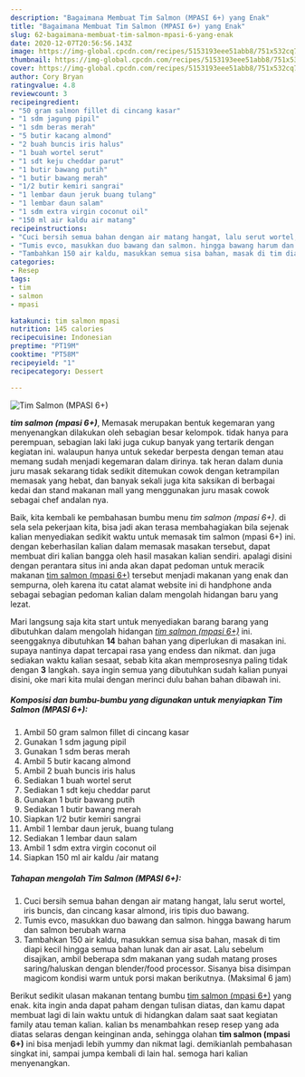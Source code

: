 ```yaml
---
description: "Bagaimana Membuat Tim Salmon (MPASI 6+) yang Enak"
title: "Bagaimana Membuat Tim Salmon (MPASI 6+) yang Enak"
slug: 62-bagaimana-membuat-tim-salmon-mpasi-6-yang-enak
date: 2020-12-07T20:56:56.143Z
image: https://img-global.cpcdn.com/recipes/5153193eee51abb8/751x532cq70/tim-salmon-mpasi-6-foto-resep-utama.jpg
thumbnail: https://img-global.cpcdn.com/recipes/5153193eee51abb8/751x532cq70/tim-salmon-mpasi-6-foto-resep-utama.jpg
cover: https://img-global.cpcdn.com/recipes/5153193eee51abb8/751x532cq70/tim-salmon-mpasi-6-foto-resep-utama.jpg
author: Cory Bryan
ratingvalue: 4.8
reviewcount: 3
recipeingredient:
- "50 gram salmon fillet di cincang kasar"
- "1 sdm jagung pipil"
- "1 sdm beras merah"
- "5 butir kacang almond"
- "2 buah buncis iris halus"
- "1 buah wortel serut"
- "1 sdt keju cheddar parut"
- "1 butir bawang putih"
- "1 butir bawang merah"
- "1/2 butir kemiri sangrai"
- "1 lembar daun jeruk buang tulang"
- "1 lembar daun salam"
- "1 sdm extra virgin coconut oil"
- "150 ml air kaldu air matang"
recipeinstructions:
- "Cuci bersih semua bahan dengan air matang hangat, lalu serut wortel, iris buncis, dan cincang kasar almond, iris tipis duo bawang."
- "Tumis evco, masukkan duo bawang dan salmon. hingga bawang harum dan salmon berubah warna"
- "Tambahkan 150 air kaldu, masukkan semua sisa bahan, masak di tim diapi kecil hingga semua bahan lunak dan air asat. Lalu sebelum disajikan, ambil beberapa sdm makanan yang sudah matang proses saring/haluskan dengan blender/food processor. Sisanya bisa disimpan magicom kondisi warm untuk porsi makan berikutnya. (Maksimal 6 jam)"
categories:
- Resep
tags:
- tim
- salmon
- mpasi

katakunci: tim salmon mpasi 
nutrition: 145 calories
recipecuisine: Indonesian
preptime: "PT19M"
cooktime: "PT58M"
recipeyield: "1"
recipecategory: Dessert

---
```



![Tim Salmon (MPASI 6+)](https://img-global.cpcdn.com/recipes/5153193eee51abb8/751x532cq70/tim-salmon-mpasi-6-foto-resep-utama.jpg)

<b><i>tim salmon (mpasi 6+)</i></b>, Memasak merupakan bentuk kegemaran yang menyenangkan dilakukan oleh sebagian besar kelompok. tidak hanya para perempuan, sebagian laki laki juga cukup banyak yang tertarik dengan kegiatan ini. walaupun hanya untuk sekedar berpesta dengan teman atau memang sudah menjadi kegemaran dalam dirinya. tak heran dalam dunia juru masak sekarang tidak sedikit ditemukan cowok dengan ketrampilan memasak yang hebat, dan banyak sekali juga kita saksikan di berbagai kedai dan stand makanan mall yang menggunakan juru masak cowok sebagai chef andalan nya.



Baik, kita kembali ke pembahasan bumbu menu <i>tim salmon (mpasi 6+)</i>. di sela sela pekerjaan kita, bisa jadi akan terasa membahagiakan bila sejenak kalian menyediakan sedikit waktu untuk memasak tim salmon (mpasi 6+) ini. dengan keberhasilan kalian dalam memasak masakan tersebut, dapat membuat diri kalian bangga oleh hasil masakan kalian sendiri. apalagi disini dengan perantara situs ini anda akan dapat pedoman untuk meracik makanan <u>tim salmon (mpasi 6+)</u> tersebut menjadi makanan yang enak dan sempurna, oleh karena itu catat alamat website ini di handphone anda sebagai sebagian pedoman kalian dalam mengolah hidangan baru yang lezat.


Mari langsung saja kita start untuk menyediakan barang barang yang dibutuhkan dalam mengolah hidangan <u><i>tim salmon (mpasi 6+)</i></u> ini. seenggaknya dibutuhkan <b>14</b> bahan bahan yang diperlukan di masakan ini. supaya nantinya dapat tercapai rasa yang endess dan nikmat. dan juga sediakan waktu kalian sesaat, sebab kita akan memprosesnya paling tidak dengan <b>3</b> langkah. saya ingin semua yang dibutuhkan sudah kalian punyai disini, oke mari kita mulai dengan merinci dulu bahan bahan dibawah ini.

<!--inarticleads1-->

##### Komposisi dan bumbu-bumbu yang digunakan untuk menyiapkan Tim Salmon (MPASI 6+):

1. Ambil 50 gram salmon fillet di cincang kasar
1. Gunakan 1 sdm jagung pipil
1. Gunakan 1 sdm beras merah
1. Ambil 5 butir kacang almond
1. Ambil 2 buah buncis iris halus
1. Sediakan 1 buah wortel serut
1. Sediakan 1 sdt keju cheddar parut
1. Gunakan 1 butir bawang putih
1. Sediakan 1 butir bawang merah
1. Siapkan 1/2 butir kemiri sangrai
1. Ambil 1 lembar daun jeruk, buang tulang
1. Sediakan 1 lembar daun salam
1. Ambil 1 sdm extra virgin coconut oil
1. Siapkan 150 ml air kaldu /air matang




<!--inarticleads2-->

##### Tahapan mengolah Tim Salmon (MPASI 6+):

1. Cuci bersih semua bahan dengan air matang hangat, lalu serut wortel, iris buncis, dan cincang kasar almond, iris tipis duo bawang.
1. Tumis evco, masukkan duo bawang dan salmon. hingga bawang harum dan salmon berubah warna
1. Tambahkan 150 air kaldu, masukkan semua sisa bahan, masak di tim diapi kecil hingga semua bahan lunak dan air asat. Lalu sebelum disajikan, ambil beberapa sdm makanan yang sudah matang proses saring/haluskan dengan blender/food processor. Sisanya bisa disimpan magicom kondisi warm untuk porsi makan berikutnya. (Maksimal 6 jam)




Berikut sedikit ulasan makanan tentang bumbu <u>tim salmon (mpasi 6+)</u> yang enak. kita ingin anda dapat paham dengan tulisan diatas, dan kamu dapat membuat lagi di lain waktu untuk di hidangkan dalam saat saat kegiatan family atau teman kalian. kalian bs menambahkan resep resep yang ada diatas selaras dengan keinginan anda, sehingga olahan <b>tim salmon (mpasi 6+)</b> ini bisa menjadi lebih yummy dan nikmat lagi. demikianlah pembahasan singkat ini, sampai jumpa kembali di lain hal. semoga hari kalian menyenangkan.
